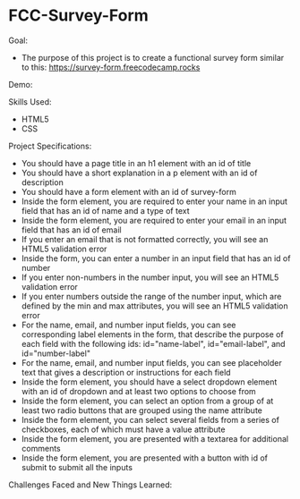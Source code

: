 # FCC-Survey-Form

Goal:

* The purpose of this project is to create a functional survey form similar to this:  https://survey-form.freecodecamp.rocks

Demo:

Skills Used:
* HTML5
* CSS

Project Specifications:

   * You should have a page title in an h1 element with an id of title
   * You should have a short explanation in a p element with an id of description
   * You should have a form element with an id of survey-form
   * Inside the form element, you are required to enter your name in an input field that has an id of name and a type of text
   * Inside the form element, you are required to enter your email in an input field that has an id of email
   * If you enter an email that is not formatted correctly, you will see an HTML5 validation error
  *  Inside the form, you can enter a number in an input field that has an id of number
   * If you enter non-numbers in the number input, you will see an HTML5 validation error
   * If you enter numbers outside the range of the number input, which are defined by the min and max attributes, you will see an HTML5 validation error
   * For the name, email, and number input fields, you can see corresponding label elements in the form, that describe the purpose of each field with the       following ids: id="name-label", id="email-label", and id="number-label"
   * For the name, email, and number input fields, you can see placeholder text that gives a description or instructions for each field
   * Inside the form element, you should have a select dropdown element with an id of dropdown and at least two options to choose from
   * Inside the form element, you can select an option from a group of at least two radio buttons that are grouped using the name attribute
   * Inside the form element, you can select several fields from a series of checkboxes, each of which must have a value attribute
   * Inside the form element, you are presented with a textarea for additional comments
   * Inside the form element, you are presented with a button with id of submit to submit all the inputs
   
   Challenges Faced and New Things Learned:
   
   
   
 
